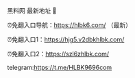 黑料网 最新地址 👋

⏰免翻入口导航：https://hlbk6.com/ （最新）

⏰免翻入口1：https://hjg5.v2dbkhlbk.com/

⏰免翻入口2：https://szl6zhlbk.com/

telegram:https://t.me/HLBK9696com
